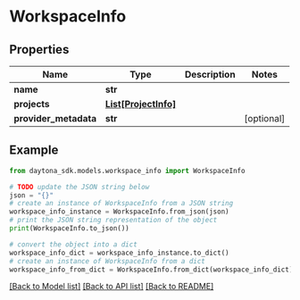 # WorkspaceInfo


## Properties

Name | Type | Description | Notes
------------ | ------------- | ------------- | -------------
**name** | **str** |  | 
**projects** | [**List[ProjectInfo]**](ProjectInfo.md) |  | 
**provider_metadata** | **str** |  | [optional] 

## Example

```python
from daytona_sdk.models.workspace_info import WorkspaceInfo

# TODO update the JSON string below
json = "{}"
# create an instance of WorkspaceInfo from a JSON string
workspace_info_instance = WorkspaceInfo.from_json(json)
# print the JSON string representation of the object
print(WorkspaceInfo.to_json())

# convert the object into a dict
workspace_info_dict = workspace_info_instance.to_dict()
# create an instance of WorkspaceInfo from a dict
workspace_info_from_dict = WorkspaceInfo.from_dict(workspace_info_dict)
```
[[Back to Model list]](../README.md#documentation-for-models) [[Back to API list]](../README.md#documentation-for-api-endpoints) [[Back to README]](../README.md)


